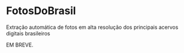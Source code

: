 # FotosDoBrasil
Extração automática de fotos em alta resolução dos principais acervos digitais brasileiros

EM BREVE.
